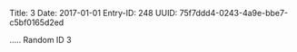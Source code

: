 Title: 3
Date: 2017-01-01
Entry-ID: 248
UUID: 75f7ddd4-0243-4a9e-bbe7-c5bf0165d2ed

.....
Random ID 3
